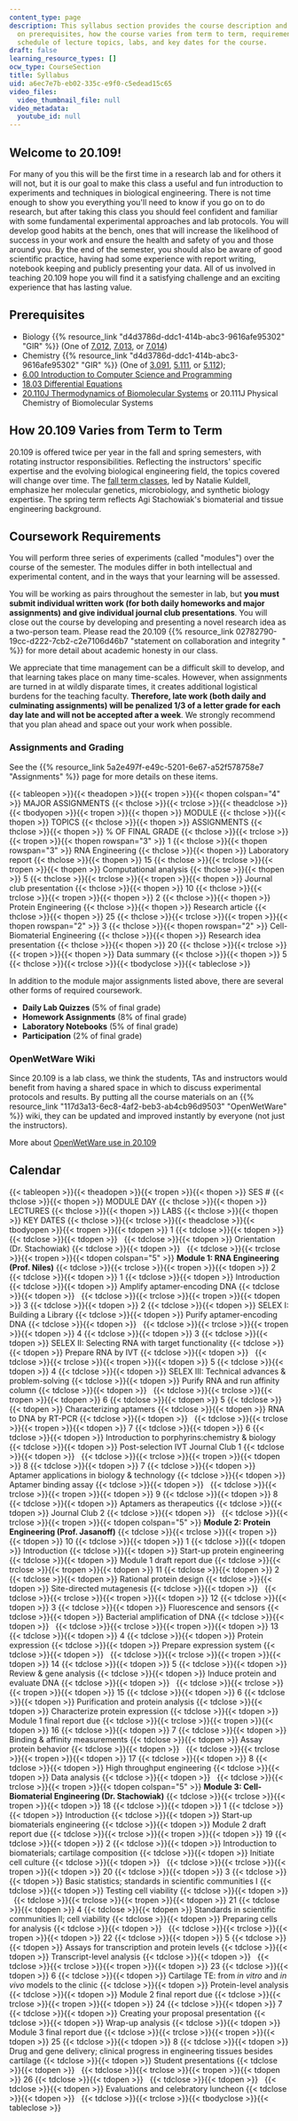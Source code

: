 ```yaml
---
content_type: page
description: This syllabus section provides the course description and information
  on prerequisites, how the course varies from term to term, requirements, and the
  schedule of lecture topics, labs, and key dates for the course.
draft: false
learning_resource_types: []
ocw_type: CourseSection
title: Syllabus
uid: a6ec7e7b-eb02-335c-e9f0-c5edead15c65
video_files:
  video_thumbnail_file: null
video_metadata:
  youtube_id: null
---
```

## Welcome to 20.109!

For many of you this will be the first time in a research lab and for others it will not, but it is our goal to make this class a useful and fun introduction to experiments and techniques in biological engineering. There is not time enough to show you everything you'll need to know if you go on to do research, but after taking this class you should feel confident and familiar with some fundamental experimental approaches and lab protocols. You will develop good habits at the bench, ones that will increase the likelihood of success in your work and ensure the health and safety of you and those around you. By the end of the semester, you should also be aware of good scientific practice, having had some experience with report writing, notebook keeping and publicly presenting your data. All of us involved in teaching 20.109 hope you will find it a satisfying challenge and an exciting experience that has lasting value.

## Prerequisites

- Biology {{% resource_link "d4d3786d-ddc1-414b-abc3-9616afe95302" "GIR" %}} (One of [7.012](/courses/7-012-introduction-to-biology-fall-2004), [7.013](/courses/7-013-introductory-biology-spring-2013), or [7.014](/courses/7-014-introductory-biology-spring-2005))
- Chemistry {{% resource_link "d4d3786d-ddc1-414b-abc3-9616afe95302" "GIR" %}} (One of [3.091](/courses/3-091sc-introduction-to-solid-state-chemistry-fall-2010), [5.111](/courses/5-111-principles-of-chemical-science-fall-2008), or [5.112](/courses/5-112-principles-of-chemical-science-fall-2005));
- [6.00 Introduction to Computer Science and Programming](/courses/6-00-introduction-to-computer-science-and-programming-fall-2008)
- [18.03 Differential Equations](/courses/18-03-differential-equations-spring-2010)
- [20.110J Thermodynamics of Biomolecular Systems](/courses/20-110j-thermodynamics-of-biomolecular-systems-fall-2005) or 20.111J Physical Chemistry of Biomolecular Systems

## How 20.109 Varies from Term to Term

20.109 is offered twice per year in the fall and spring semesters, with rotating instructor responsibilities. Reflecting the instructors' specific expertise and the evolving biological engineering field, the topics covered will change over time. The [fall term classes](/courses/20-109-laboratory-fundamentals-in-biological-engineering-fall-2007), led by Natalie Kuldell, emphasize her molecular genetics, microbiology, and synthetic biology expertise. The spring term reflects Agi Stachowiak's biomaterial and tissue engineering background.

## Coursework Requirements

You will perform three series of experiments (called "modules") over the course of the semester. The modules differ in both intellectual and experimental content, and in the ways that your learning will be assessed.

You will be working as pairs throughout the semester in lab, but **you must submit individual written work (for both daily homeworks and major assignments) and give individual journal club presentations**. You will close out the course by developing and presenting a novel research idea as a two-person team. Please read the 20.109 {{% resource_link 02782790-19cc-d222-7cb2-c2e7106d46b7 "statement on collaboration and integrity " %}} for more detail about academic honesty in our class.

We appreciate that time management can be a difficult skill to develop, and that learning takes place on many time-scales. However, when assignments are turned in at wildly disparate times, it creates additional logistical burdens for the teaching faculty. **Therefore, late work (both daily and culminating assignments) will be penalized 1/3 of a letter grade for each day late and will not be accepted after a week**. We strongly recommend that you plan ahead and space out your work when possible.

### Assignments and Grading

See the {{% resource_link 5a2e497f-e49c-5201-6e67-a52f578758e7 "Assignments" %}} page for more details on these items.

{{< tableopen >}}{{< theadopen >}}{{< tropen >}}{{< thopen colspan="4" >}}
MAJOR ASSIGNMENTS
{{< thclose >}}{{< trclose >}}{{< theadclose >}}{{< tbodyopen >}}{{< tropen >}}{{< thopen >}}
MODULE
{{< thclose >}}{{< thopen >}}
TOPICS
{{< thclose >}}{{< thopen >}}
ASSIGNMENTS
{{< thclose >}}{{< thopen >}}
% OF FINAL GRADE
{{< thclose >}}{{< trclose >}}{{< tropen >}}{{< thopen rowspan="3" >}}
1
{{< thclose >}}{{< thopen rowspan="3" >}}
RNA Engineering
{{< thclose >}}{{< thopen >}}
Laboratory report
{{< thclose >}}{{< thopen >}}
15
{{< thclose >}}{{< trclose >}}{{< tropen >}}{{< thopen >}}
Computational analysis
{{< thclose >}}{{< thopen >}}
5
{{< thclose >}}{{< trclose >}}{{< tropen >}}{{< thopen >}}
Journal club presentation
{{< thclose >}}{{< thopen >}}
10
{{< thclose >}}{{< trclose >}}{{< tropen >}}{{< thopen >}}
2
{{< thclose >}}{{< thopen >}}
Protein Engineering
{{< thclose >}}{{< thopen >}}
Research article
{{< thclose >}}{{< thopen >}}
25
{{< thclose >}}{{< trclose >}}{{< tropen >}}{{< thopen rowspan="2" >}}
3
{{< thclose >}}{{< thopen rowspan="2" >}}
Cell-Biomaterial Engineering
{{< thclose >}}{{< thopen >}}
Research idea presentation
{{< thclose >}}{{< thopen >}}
20
{{< thclose >}}{{< trclose >}}{{< tropen >}}{{< thopen >}}
Data summary
{{< thclose >}}{{< thopen >}}
5
{{< thclose >}}{{< trclose >}}{{< tbodyclose >}}{{< tableclose >}}

In addition to the module major assignments listed above, there are several other forms of required coursework.

- **Daily Lab Quizzes** (5% of final grade)
- **Homework Assignments** (8% of final grade)
- **Laboratory Notebooks** (5% of final grade)
- **Participation** (2% of final grade)

### OpenWetWare Wiki

Since 20.109 is a lab class, we think the students, TAs and instructors would benefit from having a shared space in which to discuss experimental protocols and results. By putting all the course materials on an {{% resource_link "117d3a13-6ec8-4af2-beb3-ab4cb96d9503" "OpenWetWare" %}} wiki, they can be updated and improved instantly by everyone (not just the instructors).

More about [OpenWetWare use in 20.109](/courses/biological-engineering/20-109-laboratory-fundamentals-in-biological-engineering-spring-2010/Syllabus/openwetware-use-in-20.109)

## Calendar

{{< tableopen >}}{{< theadopen >}}{{< tropen >}}{{< thopen >}}
SES #
{{< thclose >}}{{< thopen >}}
MODULE DAY
{{< thclose >}}{{< thopen >}}
LECTURES
{{< thclose >}}{{< thopen >}}
LABS
{{< thclose >}}{{< thopen >}}
KEY DATES
{{< thclose >}}{{< trclose >}}{{< theadclose >}}{{< tbodyopen >}}{{< tropen >}}{{< tdopen >}}
1
{{< tdclose >}}{{< tdopen >}}
 
{{< tdclose >}}{{< tdopen >}}
 
{{< tdclose >}}{{< tdopen >}}
Orientation (Dr. Stachowiak)
{{< tdclose >}}{{< tdopen >}}
 
{{< tdclose >}}{{< trclose >}}{{< tropen >}}{{< tdopen colspan="5" >}}
**Module 1: RNA Engineering (Prof. Niles)**
{{< tdclose >}}{{< trclose >}}{{< tropen >}}{{< tdopen >}}
2
{{< tdclose >}}{{< tdopen >}}
1
{{< tdclose >}}{{< tdopen >}}
Introduction
{{< tdclose >}}{{< tdopen >}}
Amplify aptamer-encoding DNA
{{< tdclose >}}{{< tdopen >}}
 
{{< tdclose >}}{{< trclose >}}{{< tropen >}}{{< tdopen >}}
3
{{< tdclose >}}{{< tdopen >}}
2
{{< tdclose >}}{{< tdopen >}}
SELEX I: Building a Library
{{< tdclose >}}{{< tdopen >}}
Purify aptamer-encoding DNA
{{< tdclose >}}{{< tdopen >}}
 
{{< tdclose >}}{{< trclose >}}{{< tropen >}}{{< tdopen >}}
4
{{< tdclose >}}{{< tdopen >}}
3
{{< tdclose >}}{{< tdopen >}}
SELEX II: Selecting RNA with target functionality
{{< tdclose >}}{{< tdopen >}}
Prepare RNA by IVT
{{< tdclose >}}{{< tdopen >}}
 
{{< tdclose >}}{{< trclose >}}{{< tropen >}}{{< tdopen >}}
5
{{< tdclose >}}{{< tdopen >}}
4
{{< tdclose >}}{{< tdopen >}}
SELEX III: Technical advances & problem-solving
{{< tdclose >}}{{< tdopen >}}
Purify RNA and run affinity column
{{< tdclose >}}{{< tdopen >}}
 
{{< tdclose >}}{{< trclose >}}{{< tropen >}}{{< tdopen >}}
6
{{< tdclose >}}{{< tdopen >}}
5
{{< tdclose >}}{{< tdopen >}}
Characterizing aptamers
{{< tdclose >}}{{< tdopen >}}
RNA to DNA by RT-PCR
{{< tdclose >}}{{< tdopen >}}
 
{{< tdclose >}}{{< trclose >}}{{< tropen >}}{{< tdopen >}}
7
{{< tdclose >}}{{< tdopen >}}
6
{{< tdclose >}}{{< tdopen >}}
Introduction to porphyrins:chemistry & biology
{{< tdclose >}}{{< tdopen >}}
Post-selection IVT Journal Club 1
{{< tdclose >}}{{< tdopen >}}
 
{{< tdclose >}}{{< trclose >}}{{< tropen >}}{{< tdopen >}}
8
{{< tdclose >}}{{< tdopen >}}
7
{{< tdclose >}}{{< tdopen >}}
Aptamer applications in biology & technology
{{< tdclose >}}{{< tdopen >}}
Aptamer binding assay
{{< tdclose >}}{{< tdopen >}}
 
{{< tdclose >}}{{< trclose >}}{{< tropen >}}{{< tdopen >}}
9
{{< tdclose >}}{{< tdopen >}}
8
{{< tdclose >}}{{< tdopen >}}
Aptamers as therapeutics
{{< tdclose >}}{{< tdopen >}}
Journal Club 2
{{< tdclose >}}{{< tdopen >}}
 
{{< tdclose >}}{{< trclose >}}{{< tropen >}}{{< tdopen colspan="5" >}}
**Module 2: Protein Engineering (Prof. Jasanoff)**
{{< tdclose >}}{{< trclose >}}{{< tropen >}}{{< tdopen >}}
10
{{< tdclose >}}{{< tdopen >}}
1
{{< tdclose >}}{{< tdopen >}}
Introduction
{{< tdclose >}}{{< tdopen >}}
Start-up protein engineering
{{< tdclose >}}{{< tdopen >}}
Module 1 draft report due
{{< tdclose >}}{{< trclose >}}{{< tropen >}}{{< tdopen >}}
11
{{< tdclose >}}{{< tdopen >}}
2
{{< tdclose >}}{{< tdopen >}}
Rational protein design
{{< tdclose >}}{{< tdopen >}}
Site-directed mutagenesis
{{< tdclose >}}{{< tdopen >}}
 
{{< tdclose >}}{{< trclose >}}{{< tropen >}}{{< tdopen >}}
12
{{< tdclose >}}{{< tdopen >}}
3
{{< tdclose >}}{{< tdopen >}}
Fluorescence and sensors
{{< tdclose >}}{{< tdopen >}}
Bacterial amplification of DNA
{{< tdclose >}}{{< tdopen >}}
 
{{< tdclose >}}{{< trclose >}}{{< tropen >}}{{< tdopen >}}
13
{{< tdclose >}}{{< tdopen >}}
4
{{< tdclose >}}{{< tdopen >}}
Protein expression
{{< tdclose >}}{{< tdopen >}}
Prepare expression system
{{< tdclose >}}{{< tdopen >}}
 
{{< tdclose >}}{{< trclose >}}{{< tropen >}}{{< tdopen >}}
14
{{< tdclose >}}{{< tdopen >}}
5
{{< tdclose >}}{{< tdopen >}}
Review & gene analysis
{{< tdclose >}}{{< tdopen >}}
Induce protein and evaluate DNA
{{< tdclose >}}{{< tdopen >}}
 
{{< tdclose >}}{{< trclose >}}{{< tropen >}}{{< tdopen >}}
15
{{< tdclose >}}{{< tdopen >}}
6
{{< tdclose >}}{{< tdopen >}}
Purification and protein analysis
{{< tdclose >}}{{< tdopen >}}
Characterize protein expression
{{< tdclose >}}{{< tdopen >}}
Module 1 final report due
{{< tdclose >}}{{< trclose >}}{{< tropen >}}{{< tdopen >}}
16
{{< tdclose >}}{{< tdopen >}}
7
{{< tdclose >}}{{< tdopen >}}
Binding & affinity measurements
{{< tdclose >}}{{< tdopen >}}
Assay protein behavior
{{< tdclose >}}{{< tdopen >}}
 
{{< tdclose >}}{{< trclose >}}{{< tropen >}}{{< tdopen >}}
17
{{< tdclose >}}{{< tdopen >}}
8
{{< tdclose >}}{{< tdopen >}}
High throughput engineering
{{< tdclose >}}{{< tdopen >}}
Data analysis
{{< tdclose >}}{{< tdopen >}}
 
{{< tdclose >}}{{< trclose >}}{{< tropen >}}{{< tdopen colspan="5" >}}
**Module 3: Cell-Biomaterial Engineering (Dr. Stachowiak)**
{{< tdclose >}}{{< trclose >}}{{< tropen >}}{{< tdopen >}}
18
{{< tdclose >}}{{< tdopen >}}
1
{{< tdclose >}}{{< tdopen >}}
Introduction
{{< tdclose >}}{{< tdopen >}}
Start-up biomaterials engineering
{{< tdclose >}}{{< tdopen >}}
Module 2 draft report due
{{< tdclose >}}{{< trclose >}}{{< tropen >}}{{< tdopen >}}
19
{{< tdclose >}}{{< tdopen >}}
2
{{< tdclose >}}{{< tdopen >}}
Introduction to biomaterials; cartilage composition
{{< tdclose >}}{{< tdopen >}}
Initiate cell culture
{{< tdclose >}}{{< tdopen >}}
 
{{< tdclose >}}{{< trclose >}}{{< tropen >}}{{< tdopen >}}
20
{{< tdclose >}}{{< tdopen >}}
3
{{< tdclose >}}{{< tdopen >}}
Basic statistics; standards in scientific communities I
{{< tdclose >}}{{< tdopen >}}
Testing cell viability
{{< tdclose >}}{{< tdopen >}}
 
{{< tdclose >}}{{< trclose >}}{{< tropen >}}{{< tdopen >}}
21
{{< tdclose >}}{{< tdopen >}}
4
{{< tdclose >}}{{< tdopen >}}
Standards in scientific communities II; cell viability
{{< tdclose >}}{{< tdopen >}}
Preparing cells for analysis
{{< tdclose >}}{{< tdopen >}}
 
{{< tdclose >}}{{< trclose >}}{{< tropen >}}{{< tdopen >}}
22
{{< tdclose >}}{{< tdopen >}}
5
{{< tdclose >}}{{< tdopen >}}
Assays for transcription and protein levels
{{< tdclose >}}{{< tdopen >}}
Transcript-level analysis
{{< tdclose >}}{{< tdopen >}}
 
{{< tdclose >}}{{< trclose >}}{{< tropen >}}{{< tdopen >}}
23
{{< tdclose >}}{{< tdopen >}}
6
{{< tdclose >}}{{< tdopen >}}
Cartilage TE: from _in vitro_ and _in vivo_ models to the clinic
{{< tdclose >}}{{< tdopen >}}
Protein-level analysis
{{< tdclose >}}{{< tdopen >}}
Module 2 final report due
{{< tdclose >}}{{< trclose >}}{{< tropen >}}{{< tdopen >}}
24
{{< tdclose >}}{{< tdopen >}}
7
{{< tdclose >}}{{< tdopen >}}
Creating your proposal presentation
{{< tdclose >}}{{< tdopen >}}
Wrap-up analysis
{{< tdclose >}}{{< tdopen >}}
Module 3 final report due
{{< tdclose >}}{{< trclose >}}{{< tropen >}}{{< tdopen >}}
25
{{< tdclose >}}{{< tdopen >}}
8
{{< tdclose >}}{{< tdopen >}}
Drug and gene delivery; clinical progress in engineering tissues besides cartilage
{{< tdclose >}}{{< tdopen >}}
Student presentations
{{< tdclose >}}{{< tdopen >}}
 
{{< tdclose >}}{{< trclose >}}{{< tropen >}}{{< tdopen >}}
26
{{< tdclose >}}{{< tdopen >}}
 
{{< tdclose >}}{{< tdopen >}}
 
{{< tdclose >}}{{< tdopen >}}
Evaluations and celebratory luncheon
{{< tdclose >}}{{< tdopen >}}
 
{{< tdclose >}}{{< trclose >}}{{< tbodyclose >}}{{< tableclose >}}